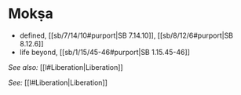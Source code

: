 # Mokṣa

* defined, [[sb/7/14/10#purport|SB 7.14.10]], [[sb/8/12/6#purport|SB 8.12.6]]
* life beyond, [[sb/1/15/45-46#purport|SB 1.15.45-46]]

*See also:* [[l#Liberation|Liberation]]

*See:* [[l#Liberation|Liberation]]
